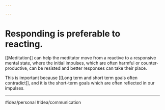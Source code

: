 ```yaml
---

---
```

# Responding is preferable to reacting. 
[[Meditation]] can help the meditator move from a reactive to a responsive mental state, where the initial impulses, which are often harmful or counter-productive, can be resisted and better responses can take their place. 

This is important because [[Long term and short term goals often contradict]], and it is the short-term goals which are often reflected in our impulses. 

---
#idea/personal 
#idea/communication 


